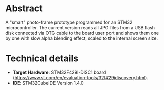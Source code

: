 # Abstract

A "smart" photo-frame prototype programmed for an STM32 microcontroller. 
The current version reads all JPG files from a USB flash disk connected via OTG cable to the board user port and shows them one by one with slow alpha blending effect, scaled to the internal screen size.

# Technical details

* __Target Hardware__: STM32F429I-DISC1 board (https://www.st.com/en/evaluation-tools/32f429idiscovery.html).
* __IDE__: STM32CubeIDE Version 1.4.0
